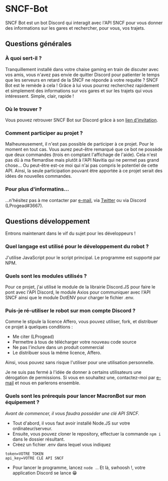 # SNCF-Bot
SNCF Bot est un bot Discord qui interagit avec l'API SNCF pour vous donner des informations sur les gares et rechercher, pour vous, vos trajets.

## Questions générales

### À quoi sert-il ?
Tranquillement installé dans votre chaise gaming en train de discuter avec vos amis, vous n'avez pas envie de quitter Discord pour patienter le temps que les serveurs en retard de la SNCF ne réponde à votre requête ?
SNCF Bot est le remède à cela !
Grâce à lui vous pourrez recherchez rapidement et simplement des informations sur vos gares et sur les trajets qui vous intéressent. 
Simple, clair, rapide !

### Où le trouver ?
Vous pouvez retrouver SNCF Bot sur Discord grâce à son [lien d'invitation](https://discord.com/api/oauth2/authorize?client_id=771684716390645761&permissions=3072&scope=bot).

### Comment participer au projet ?
Malheureusement, il n'est pas possible de participer à ce projet. 
Pour le moment en tout cas. Vous aurez peut-être remarqué que ce bot ne possède que deux commandes (trois en comptant l'affichage de l'aide). Cela n'est pas dû à ma flemardise mais plutôt à l'API Navitia qui ne permet pas grand chose...
Ou peut-être est-ce moi qui n'ai pas compris le potentiel de cette API.
Ainsi, la seule participation pouvant être apportée à ce projet serait des idées de nouvelles commandes.

### Pour plus d'informatins...
...n'hésitez pas à me contacter par [e-mail](mailto:lprogead@mailo.com), via [Twitter](https://twitter.com/lprogead) ou via Discord (LProgead#3667).

## Questions développement
Entrons maintenant dans le vif du sujet pour les développeurs !

### Quel langage est utilisé pour le développement du robot ?
J'utilise JavaScript pour le script principal. Le programme est supporté par NPM.

### Quels sont les modules utilisés ?
Pour ce projet, j'ai utilisé le module de la librairie Discord.JS pour faire le pont avec l'API Discord, le module Axios pour communiquer avec l'API SNCF ainsi que le module DotENV pour charger le fichier .env.

### Puis-je ré-utiliser le robot sur mon compte Discord ?
Comme le stipule la licence Affero, vous pouvez utiliser, fork, et distribuer ce projet à quelques conditions :
- Me citer (LProgead)
- Permettre à tous de télécharger votre nouveau code source
- Ne pas l'inclure dans un produit commercial
- Le distribuer sous la même licence, Affero.

Ainsi, vous pouvez sans risque l'utiliser pour une utilisation personnelle.

Je ne suis pas fermé à l'idée de donner à certains utilisateurs une dérogation de permissions. Si vous en souhaitez une, contactez-moi par [e-mail](mailto:lprogead@mailo.com) et nous en parlerons ensemble.

### Quels sont les prérequis pour lancer MacronBot sur mon équipement ?
*Avant de commencer, il vous faudra posséder une clé API SNCF.*

- Tout d'abord, il vous faut avoir installé Node.JS sur votre ordinateur/serveur.
- Ensuite, vous pouvez cloner le repository, effectuer la commande `npm i` dans le dossier résultant.
- Créez un fichier .env dans lequel vous indiquez 
```
token=VOTRE TOKEN
api_key=VOTRE CLÉ API SNCF
```
- Pour lancer le programme, lancez `node .`.
Et là, swhoosh !, votre application Discord se lance 😁